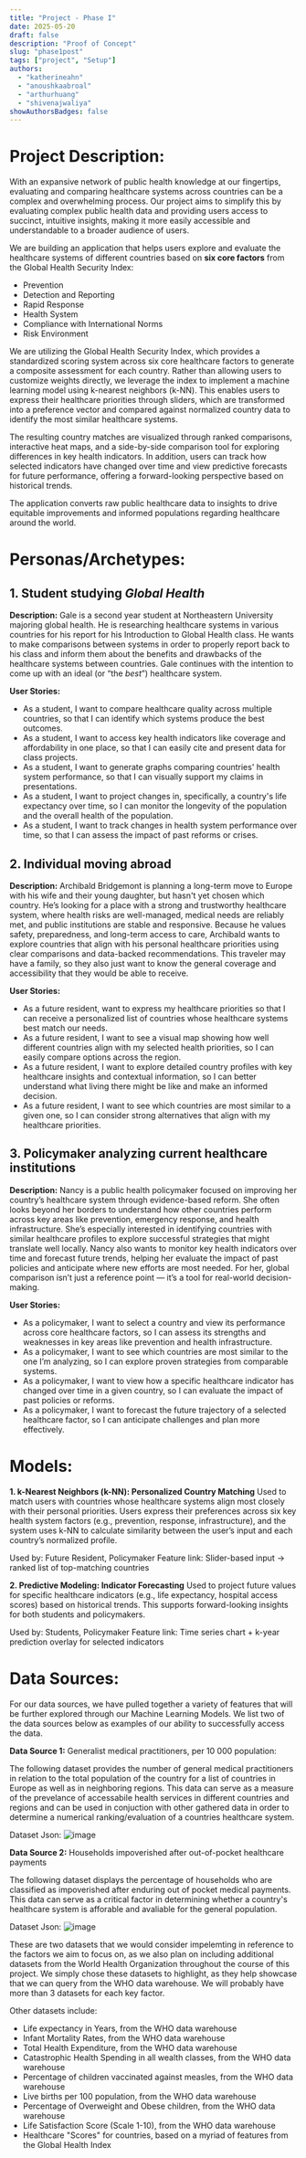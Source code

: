```yaml
---
title: "Project - Phase I"
date: 2025-05-20
draft: false
description: "Proof of Concept"
slug: "phase1post"
tags: ["project", "Setup"]
authors:
  - "katherineahn"
  - "anoushkaabroal"
  - "arthurhuang"
  - "shivenajwaliya"
showAuthorsBadges: false
---
```


# Project Description:
With an expansive network of public health knowledge at our fingertips, evaluating and comparing healthcare systems across countries can be a complex and overwhelming process. Our project aims to simplify this by evaluating complex public health data and providing users access to succinct, intuitive insights, making it more easily accessible and understandable to a broader audience of users.

We are building an application that helps users explore and evaluate the healthcare systems of different countries based on **six core factors** from the Global Health Security Index:
- Prevention
- Detection and Reporting
- Rapid Response
- Health System
- Compliance with International Norms
- Risk Environment

We are utilizing the Global Health Security Index, which provides a standardized scoring system across six core healthcare factors to generate a composite assessment for each country. Rather than allowing users to customize weights directly, we leverage the index to implement a machine learning model using k-nearest neighbors (k-NN). This enables users to express their healthcare priorities through sliders, which are transformed into a preference vector and compared against normalized country data to identify the most similar healthcare systems.

The resulting country matches are visualized through ranked comparisons, interactive heat maps, and a side-by-side comparison tool for exploring differences in key health indicators. In addition, users can track how selected indicators have changed over time and view predictive forecasts for future performance, offering a forward-looking perspective based on historical trends.

The application converts raw public healthcare data to insights to drive equitable improvements and informed populations regarding healthcare around the world.


# Personas/Archetypes: 
## 1. Student studying _Global Health_
**Description:** Gale is a second year student at Northeastern University majoring global health. He is researching healthcare systems in various countries for his report for his Introduction to Global Health class. He wants to make comparisons between systems in order to properly report back to his class and inform them about the benefits and drawbacks of the healthcare systems between countries. Gale continues with the intention to come up with an ideal (or “the _best_”) healthcare system. 


**User Stories:**
- As a student, I want to compare healthcare quality across multiple countries, so that I can identify which systems produce the best outcomes.
- As a student, I want to access key health indicators like coverage and affordability in one place, so that I can easily cite and present data for class projects.
- As a student, I want to generate graphs comparing countries' health system performance, so that I can visually support my claims in presentations.
- As a student, I want to project changes in, specifically, a country's life expectancy over time, so I can monitor the longevity of the population and the overall health of the population.
- As a student, I want to track changes in health system performance over time, so that I can assess the impact of past reforms or crises.


## 2. Individual moving abroad
**Description:** Archibald Bridgemont is planning a long-term move to Europe with his wife and their young daughter, but hasn't yet chosen which country. He’s looking for a place with a strong and trustworthy healthcare system, where health risks are well-managed, medical needs are reliably met, and public institutions are stable and responsive. Because he values safety, preparedness, and long-term access to care, Archibald wants to explore countries that align with his personal healthcare priorities using clear comparisons and data-backed recommendations. This traveler may have a family, so they also just want to know the general coverage and accessibility that they would be able to receive. 


**User Stories:**
- As a future resident, want to express my healthcare priorities so that I can receive a personalized list of countries whose healthcare systems best match our needs. 
- As a future resident, I want to see a visual map showing how well different countries align with my selected health priorities, so I can easily compare options across the region. 
- As a future resident, I want to explore detailed country profiles with key healthcare insights and contextual information, so I can better understand what living there might be like and make an informed decision.
- As a future resident, I want to see which countries are most similar to a given one, so I can consider strong alternatives that align with my healthcare priorities.


## 3. Policymaker analyzing current healthcare institutions
**Description:** Nancy is a public health policymaker focused on improving her country’s healthcare system through evidence-based reform. She often looks beyond her borders to understand how other countries perform across key areas like prevention, emergency response, and health infrastructure. She’s especially interested in identifying countries with similar healthcare profiles to explore successful strategies that might translate well locally. Nancy also wants to monitor key health indicators over time and forecast future trends, helping her evaluate the impact of past policies and anticipate where new efforts are most needed. For her, global comparison isn’t just a reference point — it’s a tool for real-world decision-making. 


**User Stories:**
- As a policymaker, I want to select a country and view its performance across core healthcare factors, so I can assess its strengths and weaknesses in key areas like prevention and health infrastructure.
- As a policymaker, I want to see which countries are most similar to the one I’m analyzing, so I can explore proven strategies from comparable systems.
- As a policymaker, I want to view how a specific healthcare indicator has changed over time in a given country, so I can evaluate the impact of past policies or reforms.
- As a policymaker, I want to forecast the future trajectory of a selected healthcare factor, so I can anticipate challenges and plan more effectively.

# Models: 
**1. k-Nearest Neighbors (k-NN): Personalized Country Matching**
Used to match users with countries whose healthcare systems align most closely with their personal priorities. Users express their preferences across six key health system factors (e.g., prevention, response, infrastructure), and the system uses k-NN to calculate similarity between the user’s input and each country’s normalized profile.

Used by: Future Resident, Policymaker
Feature link: Slider-based input → ranked list of top-matching countries

**2. Predictive Modeling: Indicator Forecasting**
Used to project future values for specific healthcare indicators (e.g., life expectancy, hospital access scores) based on historical trends. This supports forward-looking insights for both students and policymakers.

Used by: Students, Policymaker
Feature link: Time series chart + k-year prediction overlay for selected indicators


# Data Sources: 
For our data sources, we have pulled together a variety of features that will be further explored through our Machine Learning Models. We list two of the data sources below as examples of our ability to successfully access the data. 

**Data Source 1:**
Generalist medical practitioners, per 10 000 population:

The following dataset provides the number of general medical practitioners in relation to the total
population of the country for a list of countries in Europe as well as in neighboring regions.
This data can serve as a measure of the prevelance of accessabile health services in different countries and regions and can be used in conjuction with other gathered data in order to determine a numerical ranking/evaluation of a countries healthcare system.

Dataset Json:
![image](Practioner_dataframe.png)



**Data Source 2:**
Households impoverished after out-of-pocket healthcare payments

The following dataset displays the percentage of households who are classified as impoverished after
enduring out of pocket medical payments. This data can serve as a critical factor in determining whether a country's healthcare system is afforable and avaliable for the general population.

Dataset Json: 
![image](impoverished_dataFrame.png)

These are two datasets that we would consider impelemting in reference to the factors we aim to focus on, as we also plan on including additional datasets from the World Health Organization throughout the course of this project. We simply chose these datasets to highlight, as they help showcase that we can query from the WHO data warehouse. We will probably have more than 3 datasets for each key factor.     

Other datasets include:
- Life expectancy in Years, from the WHO data warehouse 
- Infant Mortality Rates, from the WHO data warehouse 
- Total Health Expenditure, from the WHO data warehouse
- Catastrophic Health Spending in all wealth classes, from the WHO data warehouse
- Percentage of children vaccinated against measles, from the WHO data warehouse
- Live births per 100 population, from the WHO data warehouse 
- Percentage of Overweight and Obese children, from the WHO data warehouse
- Life Satisfaction Score (Scale 1-10), from the WHO data warehouse
- Healthcare "Scores" for countries, based on a myriad of features from the Global Health Index 


